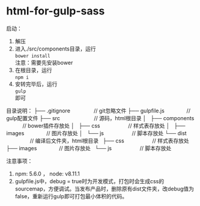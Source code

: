 # html-for-gulp-sass
启动：
1. 解压
2. 进入./src/components目录，运行<br>
```bower install```<br>
注意：需要先安装bower
3. 在根目录，运行<br>
```npm i```<br>
4. 安转完毕后，运行<br>
```gulp```<br>
即可


目录说明：
├── .gitignore                // git忽略文件
├── gulpfile.js               // gulp配置文件
├── src                       // 源码，html根目录
│   ├── components            // bower插件存放处
│   ├── css                   // 样式表存放处
│   ├── images                // 图片存放处
│   └── js                    // 脚本存放处
└── dist                       // 编译后文件夹，html根目录
    ├── css                   // 样式表存放处
    ├── images                // 图片存放处
    └── js                    // 脚本存放处

注意事项：
1. npm: 5.6.0 ， node: v8.11.1
2. gulpfile.js中，debug = true时为开发模式，打包时会生成css的sourcemap，方便调试。当发布产品时，删除原有dist文件夹，改debug值为false，重新运行gulp即可打包最小体积的代码。
